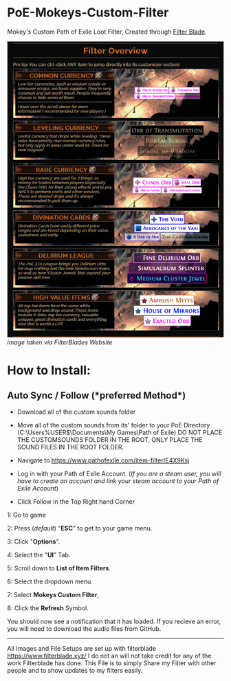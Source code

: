 # PoE-Mokeys-Custom-Filter
Mokey's Custom Path of Exile Loot Filter, Created through [Filter Blade](https://www.filterblade.xyz/).

![](images/filterOverview.PNG)
*image taken via FilterBlades Website*

<h1>How to Install:</h1>

<h2>Auto Sync / Follow  (*preferred Method*) </h2>

* Download all of the custom sounds folder

* Move all of the custom sounds from its' folder to your PoE Directory (C:\Users\%USER$\Documents\My Games\Path of Exile) DO NOT PLACE THE CUSTOMSOUNDS FOLDER IN THE ROOT, ONLY PLACE THE SOUND FILES IN THE ROOT FOLDER.

* Navigate to https://www.pathofexile.com/item-filter/E4X9Ksj

* Log in with your Path of Exile Account. (*If you are a steam user, you will have to create an account and link your steam account to your Path of Exile Account*)

* Click Follow in the Top Right hand Corner

1: Go to game

2: Press (*default*) "**ESC**" to get to your game menu.

3: Click "**Options**".

4: Select the "**UI**" Tab.

5: Scroll down to **List of Item Filters**. 

6: Select the dropdown menu.

7: Select **Mokeys Custom Filter**,

8: Click the **Refresh** Symbol.

You should now see a notification that it has loaded. If you recieve an error, you will need to download the audio files from GitHub.





---
All Images and File Setups are set up with filterblade https://www.filterblade.xyz/ I do not an will not take credit for any of the work Filterblade has done. This File is to simply Share my Filter with other people and to show updates to my filters easily.
